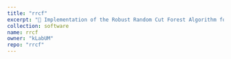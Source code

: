 ```yaml
---
title: "rrcf"
excerpt: "🌲 Implementation of the Robust Random Cut Forest Algorithm for anomaly detection on streams"
collection: software
name: rrcf
owner: "kLabUM"
repo: "rrcf"
---
```


